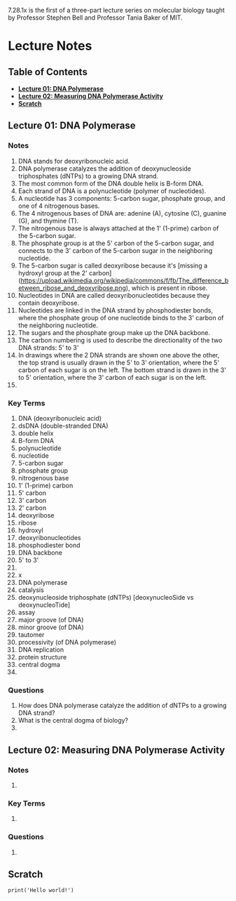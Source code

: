7.28.1x is the first of a three-part lecture series on molecular biology taught by Professor Stephen Bell and Professor Tania Baker of MIT.

# Lecture Notes

## Table of Contents
- [**Lecture 01: DNA Polymerase**](#lecture-01-dna-polymerase)
- [**Lecture 02: Measuring DNA Polymerase Activity**](#lecture-02-measuring-dna-polymerase-activity)
- [**Scratch**](#scratch)

## Lecture 01: DNA Polymerase

### Notes

1. DNA stands for deoxyribonucleic acid.
2. DNA polymerase catalyzes the addition of deoxynucleoside triphosphates (dNTPs) to a growing DNA strand.
3. The most common form of the DNA double helix is B-form DNA.
4. Each strand of DNA is a polynucleotide (polymer of nucleotides).
5. A nucleotide has 3 components: 5-carbon sugar, phosphate group, and one of 4 nitrogenous bases.
6. The 4 nitrogenous bases of DNA are: adenine (A), cytosine (C), guanine (G), and thymine (T).
7. The nitrogenous base is always attached at the 1' (1-prime) carbon of the 5-carbon sugar.
8. The phosphate group is at the 5' carbon of the 5-carbon sugar, and connects to the 3' carbon of the 5-carbon sugar in the neighboring nucleotide.
9. The 5-carbon sugar is called deoxyribose because it's [missing a hydroxyl group at the 2' carbon] (https://upload.wikimedia.org/wikipedia/commons/f/fb/The_difference_between_ribose_and_deoxyribose.png), which is present in ribose.
10. Nucleotides in DNA are called deoxyribonucleotides because they contain deoxyribose.
11. Nucleotides are linked in the DNA strand by phosphodiester bonds, where the phosphate group of one nucleotide binds to the 3' carbon of the neighboring nucleotide.
12. The sugars and the phosphate group make up the DNA backbone.
13. The carbon numbering is used to describe the directionality of the two DNA strands: 5' to 3'
14. In drawings where the 2 DNA strands are shown one above the other, the top strand is usually drawn in the 5' to 3' orientation, where the 5' carbon of each sugar is on the left. The bottom strand is drawn in the 3' to 5' orientation, where the 3' carbon of each sugar is on the left.
15. 

### Key Terms

1. DNA (deoxyribonucleic acid)
2. dsDNA (double-stranded DNA)
3. double helix
4. B-form DNA
5. polynucleotide
6. nucleotide
7. 5-carbon sugar
8. phosphate group
9. nitrogenous base
10. 1' (1-prime) carbon
11. 5' carbon
12. 3' carbon
13. 2' carbon
14. deoxyribose
15. ribose
16. hydroxyl
17. deoxyribonucleotides
18. phosphodiester bond
19. DNA backbone
20. 5' to 3'
21. 
22. x
23. DNA polymerase
24. catalysis
25. deoxynucleoside triphosphate (dNTPs) [deoxynucleoSide vs deoxynucleoTide]
26. assay
27. major groove (of DNA)
28. minor groove (of DNA)
29. tautomer
30. processivity (of DNA polymerase)
31. DNA replication
32. protein structure
33. central dogma
34. 

### Questions

1. How does DNA polymerase catalyze the addition of dNTPs to a growing DNA strand?
2. What is the central dogma of biology?
3. 

## Lecture 02: Measuring DNA Polymerase Activity

### Notes

1. 

### Key Terms

1. 

### Questions

1. 


## Scratch

```{r}
print('Hello world!')
```
